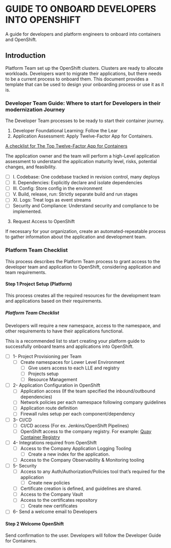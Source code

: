 # GUIDE TO ONBOARD DEVELOPERS INTO OPENSHIFT

A guide for developers and platform engineers to onboard into containers and OpenShift.

## Introduction

Platform Team set up the OpenShift clusters. Clusters are ready to allocate workloads. Developers want to migrate their applications, but there needs to be a current process to onboard them. This document provides a template that can be used to design your onboarding process or use it as it is.


### Developer Team Guide: Where to start for Developers in their modernization Journey

The Developer Team processes to be ready to start their container journey.

1. Developer Foundational Learning: Follow the Lear
2. Application Assessment: Apply Twelve-Factor App for Containers.

[A checklist for The Top Twelve-Factor App for Containers]()

The application owner and the team will perform a high-Level application assessment to understand the application maturity level, risks, potential changes, and feasibility.

- [ ] I. Codebase: One codebase tracked in revision control, many deploys
- [ ] II. Dependencies: Explicitly declare and isolate dependencies
- [ ] III. Config: Store config in the environment
- [ ] V. Build, release, run: Strictly separate build and run stages
- [ ] XI. Logs: Treat logs as event streams
- [ ] Security and Compliance: Understand security and compliance to be implemented.

3. Request Access to OpenShift

If necessary for your organization, create an automated-repeatable process to gather information about the application and development team.

### Platform Team Checklist

This process describes the Platform Team process to grant access to the developer team and application to OpenShift, considering application and team requirements.

#### Step 1 Project Setup (Platform)

This process creates all the required resources for the development team and applications based on their requirements.

##### Platform Team Checklist

Developers will require a new namespace, access to the namespace, and other requirements to have their applications functional.

This is a recommended list to start creating your platform guide to successfully onboard teams and applications into OpenShift.

- [ ] 1- Project Provisioning per Team
  - [ ] Create namespaces for Lower Level Environment
    - [ ] Give users access to each LLE and registry
    - [ ] Projects setup
    - [ ] Resource Management
- [ ] 2- Application Configuration in OpenShift
  - [ ] Application access (If the team specified the inbound/outbound dependencies)
  - [ ] Network policies per each namespace following company guidelines
  - [ ] Application route definition
  - [ ] Firewall rules setup per each component/dependency
- [ ] 3- CI/CD
  - [ ] CI/CD access (For ex. Jenkins/OpenShift Pipelines)
  - [ ] OpenShift access to the company registry. For example: [Quay Container Registry](https://quay.io/)
- [ ] 4- Integrations required from OpenShift
  - [ ] Access to the Company Application Logging Tooling
    - [ ] Create a new index for the application.
  - [ ] Access to the Company Observability & Monitoring tooling
- [ ] 5- Security
  - [ ] Access to any Auth/Authorization/Policies tool that’s required for the application
    - [ ] Create new policies
  - [ ] Certificate creation is defined, and guidelines are shared.
  - [ ] Access to the Company Vault
  - [ ] Access to the certificates repository
    - [ ] Create new certificates
- [ ] 6- Send a welcome email to Developers

#### Step 2 Welcome OpenShift

Send confirmation to the user. Developers will follow the Developer Guide for Containers.
